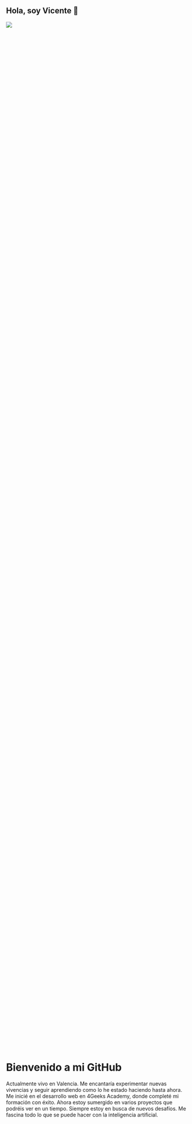 ## Hola, soy Vicente 👋
<div class="d-flex justify-content-center align-items-center" style="height: 100vh;">
    <div class="container">
        <div class="row">
            <div class="col d-flex justify-content-center align-items-center" style="height: 70vh; position: relative;">
                <img src="https://media.giphy.com/media/IfkTHnMsMxslKQkLPq/giphy.gif" style="max-width: 100%; max-height: 100%; position: absolute;" frameBorder="0" class="giphy-embed" allowFullScreen>
            </div>
        </div>
        <div class="row">
            <div class="col">
                <h1> Bienvenido a mi GitHub </h1>
                <p>Actualmente vivo en Valencia. Me encantaría experimentar nuevas vivencias y seguir aprendiendo como lo he estado haciendo hasta ahora. Me inicié en el desarrollo web en 4Geeks Academy, donde completé mi formación con éxito. Ahora estoy sumergido en varios proyectos que podréis ver en un tiempo. Siempre estoy en busca de nuevos desafíos. Me fascina todo lo que se puede hacer con la inteligencia artificial.</p>
            </div>
        </div>
    </div>
</div>
<!--
**Seeent/Seeent** is a ✨ _special_ ✨ repository because its `README.md` (this file) appears on your GitHub profile.

Here are some ideas to get you started:

- 🔭 I’m currently working on ...
- 🌱 I’m currently learning ...
- 👯 I’m looking to collaborate on ...
- 🤔 I’m looking for help with ...
- 💬 Ask me about ...
- 📫 How to reach me: ...
- 😄 Pronouns: ...
- ⚡ Fun fact: ...
-->
